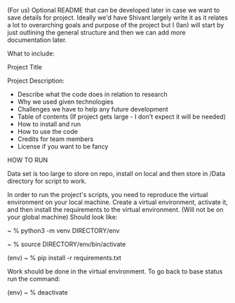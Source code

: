 (For us) Optional README that can be developed later in case we want to save details for project. Ideally we'd have Shivant largely write it as it relates a lot to overarching goals and purpose of the project but I (Ian) will start by just outlining the general structure and then  we can add more documentation later.

What to include:

Project Title

Project Description:
  - Describe what the code does in relation to research
  - Why we used given technologies
  - Challenges we have to help any future development
  - Table of contents (If project gets large - I don't expect it will be needed)
  - How to install and run
  - How to use the code
  - Credits for team members
  - License if you want to be fancy

HOW TO RUN

Data set is too large to store on repo, install on local and then store in /Data directory for script to work.

In order to run the project's scripts, you need to reproduce the virtual environment on your local machine. Create a virtual environment, activate it, and then install the requirements to the virtual environment. (Will not be on your global machine) Should look like:


~ % python3 -m venv DIRECTORY/env

~ % source DIRECTORY/env/bin/activate

(env) ~ % pip install -r requirements.txt


Work should be done in the virtual environment. To go back to base status run the command:


(env) ~ % deactivate

